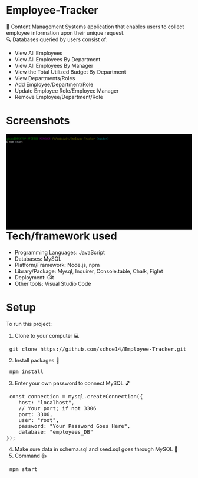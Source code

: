 # Employee-Tracker
:page_with_curl: Content Management Systems application that enables users to collect employee information upon their unique request.
<br>
:mag: Databases queried by users consist of:
* View All Employees
* View All Employees By Department
* View All Employees By Manager
* View the Total Utilized Budget By Department
* View Departments/Roles
* Add Employee/Department/Role
* Update Employee Role/Employee Manager
* Remove Employee/Department/Role 

# Screenshots
<img src="./assets/demo/demo.gif" style="float: left">

# Tech/framework used
* Programming Languages: JavaScript
* Databases: MySQL
* Platform/Framework: Node.js, npm
* Library/Package: Mysql, Inquirer, Console.table, Chalk, Figlet
* Deployment: Git
* Other tools: Visual Studio Code

# Setup
To run this project:
1. Clone to your computer :computer:
<pre> git clone https://github.com/schoe14/Employee-Tracker.git </pre>
2. Install packages :star2:
<pre> npm install </pre>
3. Enter your own password to connect MySQL :unlock:
<pre> const connection = mysql.createConnection({
    host: "localhost",
    // Your port; if not 3306
    port: 3306,
    user: "root",
    password: "Your Password Goes Here",
    database: "employees_DB"
});
</pre>
4. Make sure data in schema.sql and seed.sql goes through MySQL :calling:
5. Command :+1:
<pre> npm start </pre>

